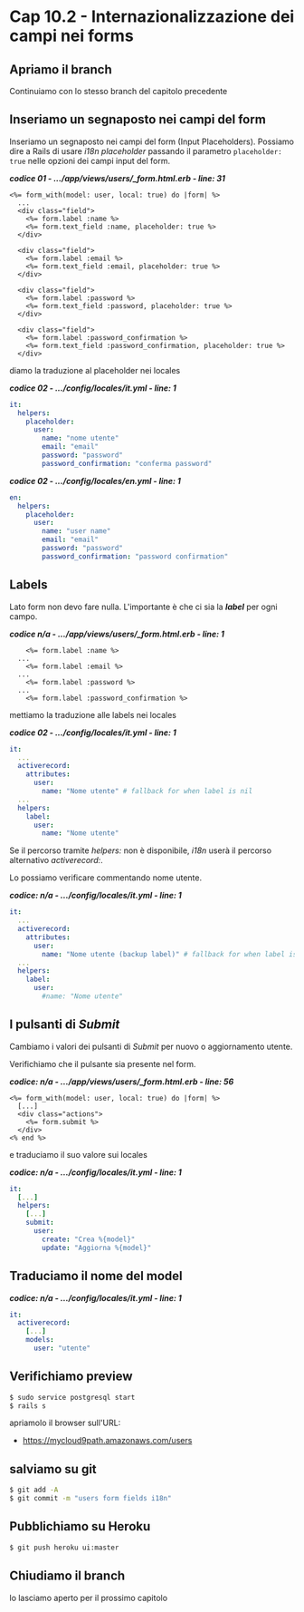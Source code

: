 # <a name="top"></a> Cap 10.2 - Internazionalizzazione dei campi nei forms



## Apriamo il branch 

Continuiamo con lo stesso branch del capitolo precedente



## Inseriamo un segnaposto nei campi del form

Inseriamo un segnaposto nei campi del form (Input Placeholders). 
Possiamo dire a Rails di usare *i18n placeholder* passando il parametro `placeholder: true` nelle opzioni dei campi input del form.

***codice 01 - .../app/views/users/_form.html.erb - line: 31***

```html+erb
<%= form_with(model: user, local: true) do |form| %>
  ...
  <div class="field">
    <%= form.label :name %>
    <%= form.text_field :name, placeholder: true %>
  </div>

  <div class="field">
    <%= form.label :email %>
    <%= form.text_field :email, placeholder: true %>
  </div>

  <div class="field">
    <%= form.label :password %>
    <%= form.text_field :password, placeholder: true %>
  </div>

  <div class="field">
    <%= form.label :password_confirmation %>
    <%= form.text_field :password_confirmation, placeholder: true %>
  </div>
```


diamo la traduzione al placeholder nei locales

***codice 02 - .../config/locales/it.yml - line: 1***

```yaml
it:
  helpers:
    placeholder:
      user:
        name: "nome utente"
        email: "email"
        password: "password"
        password_confirmation: "conferma password"
```

***codice 02 - .../config/locales/en.yml - line: 1***

```yaml
en:
  helpers:
    placeholder:
      user:
        name: "user name"
        email: "email"
        password: "password"
        password_confirmation: "password confirmation"
```



## Labels

Lato form non devo fare nulla. L'importante è che ci sia la ***label*** per ogni campo.

***codice n/a - .../app/views/users/_form.html.erb - line: 1***

```htnl+erb
    <%= form.label :name %>
  ...
    <%= form.label :email %>
  ...
    <%= form.label :password %>
  ...
    <%= form.label :password_confirmation %>
```

mettiamo la traduzione alle labels nei locales

***codice 02 - .../config/locales/it.yml - line: 1***

```yaml
it:
  ...
  activerecord:
    attributes:
      user:
        name: "Nome utente" # fallback for when label is nil
  ...
  helpers:
    label:
      user:
        name: "Nome utente"
```

Se il percorso tramite *helpers:* non è disponibile, *i18n* userà il percorso alternativo *activerecord:*.

Lo possiamo verificare commentando nome utente.

***codice: n/a - .../config/locales/it.yml - line: 1***

```yaml
it:
  ...
  activerecord:
    attributes:
      user:
        name: "Nome utente (backup label)" # fallback for when label is nil
  ...
  helpers:
    label:
      user:
        #name: "Nome utente"
```




## I pulsanti di *Submit*

Cambiamo i valori dei pulsanti di *Submit* per nuovo o aggiornamento utente.

Verifichiamo che il pulsante sia presente nel form.

***codice: n/a - .../app/views/users/_form.html.erb - line: 56***

```html+erb
<%= form_with(model: user, local: true) do |form| %>
  [...]
  <div class="actions">
    <%= form.submit %>
  </div>
<% end %>
```

e traduciamo il suo valore sui locales

***codice: n/a - .../config/locales/it.yml - line: 1***

```yaml
it:
  [...]
  helpers:
    [...]
    submit:
      user:
        create: "Crea %{model}"
        update: "Aggiorna %{model}"
```



## Traduciamo il nome del model

***codice: n/a - .../config/locales/it.yml - line: 1***

```yaml
it:
  activerecord:
    [...]
    models:
      user: "utente"
```



## Verifichiamo preview

```bash
$ sudo service postgresql start
$ rails s
```

apriamolo il browser sull'URL:

- https://mycloud9path.amazonaws.com/users



## salviamo su git

```bash
$ git add -A
$ git commit -m "users form fields i18n"
```



## Pubblichiamo su Heroku

```bash
$ git push heroku ui:master
```



## Chiudiamo il branch

lo lasciamo aperto per il prossimo capitolo

